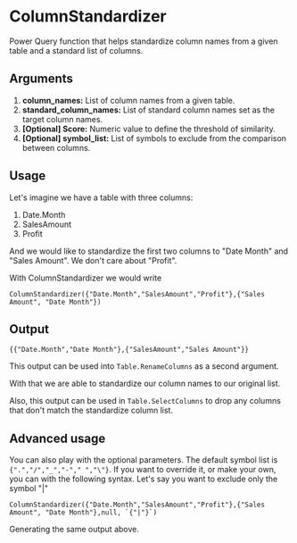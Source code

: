 # ColumnStandardizer
Power Query function that helps standardize column names from a given table and a standard list of columns.

## Arguments

1. **column_names:** List of column names from a given table.
2. **standard_column_names:** List of standard column names set as the target column names.
3. **[Optional] Score:** Numeric value to define the threshold of similarity.
4. **[Optional] symbol_list:** List of symbols to exclude from the comparison between columns.


## Usage
Let's imagine we have a table with three columns: 
1. Date.Month
2. SalesAmount
3. Profit

And we would like to standardize the first two columns to "Date Month" and "Sales Amount".
We don't care about "Profit".

With ColumnStandardizer we would write

```
ColumnStandardizer({"Date.Month","SalesAmount","Profit"},{"Sales Amount", "Date Month"})
```
## Output

```
{{"Date.Month","Date Month"},{"SalesAmount","Sales Amount"}}
```
This output can be used into `Table.RenameColumns` as a second argument. 

With that we are able to standardize our column names to our original list.

Also, this output can be used in `Table.SelectColumns` to drop any columns that don't match the standardize column list.

## Advanced usage

You can also play with the optional parameters. The default symbol list is `{".","/","_","-"," ","\"}`. If you want to override it, or make your own, you can with the following syntax. Let's say you want to exclude only the symbol "|"

```
ColumnStandardizer({"Date.Month","SalesAmount","Profit"},{"Sales Amount", "Date Month"},null, `{"|"}`)
```
Generating the same output above.




